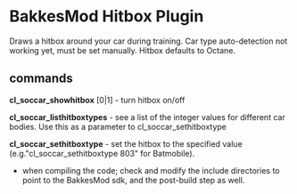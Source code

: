 # BakkesMod Hitbox Plugin
Draws a hitbox around your car during training.   Car type auto-detection not working yet, must be set manually. Hitbox defaults to Octane.

## commands

**cl_soccar_showhitbox** [0|1] - turn hitbox on/off

**cl_soccar_listhitboxtypes** - see a list of the integer values for different car bodies.  Use this as a parameter to cl_soccar_sethitboxtype

**cl_soccar_sethitboxtype** <int> - set the hitbox to the specified value (e.g."cl_soccar_sethitboxtype 803" for Batmobile).

- when compiling the code; check and modify the include directories to point to the BakkesMod sdk, and the post-build step as well.

